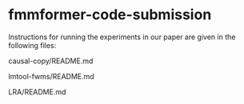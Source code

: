 # fmmformer-code-submission
Instructions for running the experiments in our paper are given in the following files:

causal-copy/README.md

lmtool-fwms/README.md

LRA/README.md
